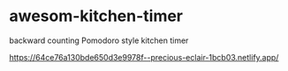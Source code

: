 # awesom-kitchen-timer
backward counting Pomodoro style kitchen timer

https://64ce76a130bde650d3e9978f--precious-eclair-1bcb03.netlify.app/
